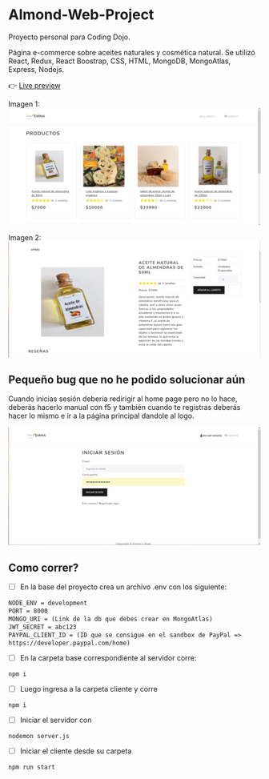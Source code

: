# Almond-Web-Project
Proyecto personal para Coding Dojo. 

Página e-commerce sobre aceites naturales y cosmética natural. Se utilizó React, Redux, React Boostrap, CSS, HTML, MongoDB, MongoAtlas, Express, Nodejs.

:point_right: [Live preview](http://34.234.77.210/)

Imagen 1:
![screenShot01](images/mainpage.png)

Imagen 2:
![screenShot02](images/detailpage.png)

## Pequeño bug que no he podido solucionar aún
Cuando inicias sesión deberia redirigir al home page pero no lo hace, deberás hacerlo manual con f5 y también cuando te registras deberás hacer lo mismo e ir a la página principal dandole al logo.

![screenShot03](images/bug.png)

## Como correr?

-   [ ]  En la base del proyecto crea un archivo .env con los siguiente:

```
NODE_ENV = development
PORT = 8000
MONGO_URI = (Link de la db que debes crear en MongoAtlas)
JWT_SECRET = abc123
PAYPAL_CLIENT_ID = (ID que se consigue en el sandbox de PayPal => https://developer.paypal.com/home)

```
-   [ ]  En la carpeta base correspondiente al servidor corre:

```
npm i 
```

-   [ ] Luego ingresa a la carpeta cliente y corre
```
npm i
```

-   [ ] Iniciar el servidor con

```
nodemon server.js
```

-   [ ]  Iniciar el cliente desde su carpeta
```
npm run start 
``` 
